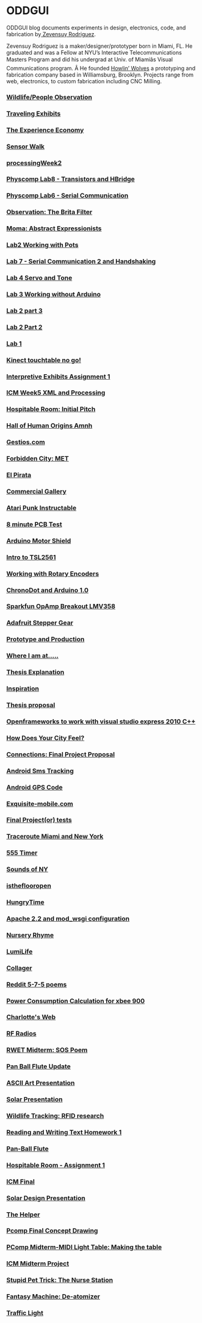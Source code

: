# ODDGUI

ODDGUI blog documents experiments in design, electronics, code, and fabrication by[ Zevensuy Rodriguez](http://www.zevenrodriguez.com).

Zevensuy Rodriguez is a maker/designer/prototyper born in Miami, FL. He graduated and was a Fellow at NYU’s Interactive Telecommunications Masters Program and did his undergrad at Univ. of Miamiâs Visual Communications program. Â He founded [Howlin’ Wolves](http://www.howlinwolves.com) a prototyping and fabrication company based in Williamsburg, Brooklyn. Projects range from web, electronics, to custom fabrication including CNC Milling.

### [Wildlife/People Observation](2018-09-09-wildlifepeople-observation)
### [Traveling Exhibits](2018-09-09-traveling-exhibits)
### [The Experience Economy](2018-09-09-the-experience-economy)
### [Sensor Walk](2018-09-09-sensor-walk)
### [processingWeek2](2018-09-09-processingweek2)
### [Physcomp Lab8 - Transistors and HBridge](2018-09-09-physcomp-lab8-transistors-and-hbridge)
### [Physcomp Lab6 - Serial Communication](2018-09-09-physcomp-lab6-serial-communication)
### [Observation: The Brita Filter](2018-09-09-observation-the-brita-filter)
### [Moma: Abstract Expressionists](2018-09-09-moma-abstract-expressionists)
### [Lab2 Working with Pots](2018-09-09-lab2-working-with-pots)
### [Lab 7 - Serial Communication 2 and Handshaking](2018-09-09-lab-7-serial-communication-2-and-handshaking)
### [Lab 4 Servo and Tone](2018-09-09-lab-4-servo-and-tone)
### [Lab 3 Working without Arduino](2018-09-09-lab-3-working-without-arduino)
### [Lab 2 part 3](2018-09-09-lab-2-part-3)
### [Lab 2 Part 2](2018-09-09-lab-2-part-2)
### [Lab 1](2018-09-09-lab-1)
### [Kinect touchtable no go!](2018-09-09-kinect-touchtable-no-go)
### [Interpretive Exhibits Assignment 1](2018-09-09-interpretive-exhibits-assignment-1)
### [ICM Week5 XML and Processing](2018-09-09-icm-week5-xml-and-processing)
### [Hospitable Room: Initial Pitch](2018-09-09-hospitable-room-initial-pitch)
### [Hall of Human Origins Amnh](2018-09-09-hall-of-human-origins-amnh)
### [Gestios.com](2018-09-09-gestios-com)
### [Forbidden City: MET](2018-09-09-forbidden-city-met)
### [El Pirata](2018-09-09-el-pirata)
### [Commercial Gallery](2018-09-09-commercial-gallery)
### [Atari Punk Instructable](2018-09-09-atari-punk-instructable)
### [8 minute PCB Test](2018-09-09-8-minute-pcb-test)
### [Arduino Motor Shield](2012-04-09-arduino-motor-shield)
### [Intro to TSL2561](2012-03-05-intro-to-tsl2561)
### [Working with Rotary Encoders](2012-02-07-working-with-rotary-encoders)
### [ChronoDot and Arduino 1.0](2011-11-15-chronodot-and-arduino-1-0)
### [Sparkfun OpAmp Breakout  LMV358](2011-10-18-sparkfun-opamp-breakout-lmv358)
### [Adafruit Stepper Gear](2011-04-06-adafruit-stepper-gear)
### [Prototype and Production](2011-02-24-prototype-and-production)
### [Where I am at.....](2011-02-10-where-i-am-at)
### [Thesis Explanation](2011-02-02-thesis-explanation)
### [Inspiration](2011-02-02-inspiration)
### [Thesis proposal](2011-01-26-thesis-proposal)
### [Openframeworks to work with visual studio express 2010 C++](2011-01-17-openframeworks-to-work-with-visual-studio-express-2010-c)
### [How Does Your City Feel?](2010-11-02-how-does-your-city-feel)
### [Connections: Final Project Proposal](2010-11-02-connections-final-project-proposal)
### [Android Sms Tracking](2010-11-02-android-sms-tracking)
### [Android GPS Code](2010-10-25-android-gps-code)
### [Exquisite-mobile.com](2010-10-22-exquisite-mobile-com-2)
### [Final Project(or) tests](2010-10-17-final-projector-tests)
### [Traceroute Miami and New York](2010-10-05-traceroute-miami-and-new-york)
### [555 Timer](2010-10-04-555-timer)
### [Sounds of NY](2010-09-27-sounds-of-ny)
### [istheflooropen](2010-09-20-istheflooropen)
### [HungryTime](2010-09-12-hungrytime)
### [Apache 2.2 and mod_wsgi configuration](2010-08-24-apache-2-2-and-mod_wsgi-configuration)
### [Nursery Rhyme](2010-04-30-nursery-rhyme)
### [LumiLife](2010-04-25-lumilife)
### [Collager](2010-04-18-collager)
### [Reddit 5-7-5 poems](2010-04-09-reddit-5-7-5-poems)
### [Power Consumption Calculation for xbee 900](2010-04-07-power-consumption-calculation-for-xbee-900)
### [Charlotte's Web](2010-03-26-charlottes-web)
### [RF Radios](2010-03-24-rf-radios)
### [RWET Midterm: SOS Poem](2010-03-12-rwet-midterm-sos-poem)
### [Pan Ball Flute Update](2010-02-26-pan-ball-flute-update)
### [ASCII Art Presentation](2010-02-25-ascii-art-presentation)
### [Solar Presentation](2010-02-18-solar-presentation)
### [Wildlife Tracking: RFID research](2010-02-10-wildlife-tracking-rfid-research)
### [Reading and Writing Text Homework 1](2010-02-05-reading-and-writing-text-homework-1)
### [Pan-Ball Flute](2010-02-03-pan-ball-flute)
### [Hospitable Room - Assignment 1](2010-01-26-hospitable-room-assignment-1)
### [ICM Final](2009-12-15-icm-final)
### [Solar Design Presentation](2009-11-20-solar-design-presentation)
### [The Helper](2009-11-17-thehelper)
### [Pcomp Final Concept Drawing](2009-11-10-pcomp-final-concept-drawing)
### [PComp Midterm-MIDI Light Table: Making the table](2009-11-04-pcomp-midterm-midi-light-table-making-the-table)
### [ICM Midterm Project](2009-10-28-icm-midterm-project)
### [Stupid Pet Trick: The Nurse Station](2009-10-10-stupid-pet-trick-the-nurse-station)
### [Fantasy Machine: De-atomizer](2009-09-21-fantasy-machine-de-atomizer)
### [Traffic Light](2009-09-15-traffic-light)

